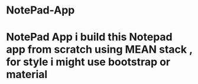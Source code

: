 # NotePad-App
# NotePad App i build this Notepad app from scratch using MEAN stack , for style i might use bootstrap or material 
